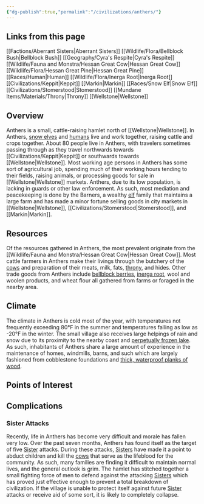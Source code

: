 ```yaml
---
{"dg-publish":true,"permalink":"/civilizations/anthers/"}
---
```


## Links from this page
[[Factions/Aberrant Sisters\|Aberrant Sisters]]
[[Wildlife/Flora/Bellblock Bush\|Bellblock Bush]]
[[Geography/Cyra's Respite\|Cyra's Respite]]
[[Wildlife/Fauna and Monstra/Hessan Great Cow\|Hessan Great Cow]]
[[Wildlife/Flora/Hessan Great Pine\|Hessan Great Pine]]
[[Races/Human\|Human]]
[[Wildlife/Flora/Inerga Root\|Inerga Root]]
[[Civilizations/Keppit\|Keppit]]
[[Markin\|Markin]]
[[Races/Snow Elf\|Snow Elf]]
[[Civilizations/Stomerstood\|Stomerstood]]
[[Mundane Items/Materials/Throny\|Throny]]
[[Wellstone\|Wellstone]]
## Overview
Anthers is a small, cattle-raising hamlet north of [[Wellstone\|Wellstone]]. In Anthers, [snow elves](Snow%20Elf.md) and [humans](Human.md) live and work together, raising cattle and crops together. About 80 people live in Anthers, with travelers sometimes passing through as they travel northwards towards [[Civilizations/Keppit\|Keppit]] or southwards towards [[Wellstone\|Wellstone]]. Most working age persons in Anthers has some sort of agricultural job, spending much of their working hours tending to their fields, raising animals, or processing goods for sale in [[Wellstone\|Wellstone]] markets. Anthers, due to its low population, is lacking in guards or other law enforcement. As such, most mediation and peacekeeping is done by the Barners, a wealthy [elf](Snow%20Elf.md) family that maintains a large farm and has made a minor fortune selling goods in city markets in [[Wellstone\|Wellstone]], [[Civilizations/Stomerstood\|Stomerstood]], and [[Markin\|Markin]]. 
## Resources
Of the resources gathered in Anthers, the most prevalent originate from the [[Wildlife/Fauna and Monstra/Hessan Great Cow\|Hessan Great Cow]]. Most cattle farmers in Anthers make their livings through the butchery of the [cows](Hessan%20Great%20Cow.md) and preparation of their meats, milk, fats, [throny](Throny.md), and hides. Other trade goods from Anthers include [bellblock berries](Bellblock%20Bush.md), [inerga root](Inerga%20Root.md), wool and woolen products, and wheat flour all gathered from farms or foraged in the nearby area. 
## Climate
The climate in Anthers is cold most of the year, with temperatures not frequently exceeding 80°F in the summer and temperatures falling as low as -20°F in the winter. The small village also receives large helpings of rain and snow due to its proximity to the nearby coast and [perpetually frozen lake](Cyra's%20Respite.md). As such, inhabitants of Anthers share a large amount of experience in the maintenance of homes, windmills, barns, and such which are largely fashioned from cobblestone foundations and [thick, waterproof planks of wood](Hessan%20Great%20Pine.md).
## Points of Interest

## Complications
### Sister Attacks
Recently, life in Anthers has become very difficult and morale has fallen very low. Over the past seven months, Anthers has found itself as the target of five [Sister](Aberrant%20Sisters.md) attacks. During these attacks,  [Sisters](Aberrant%20Sisters.md) have made it a point to abduct children and kill the [cows](Hessan%20Great%20Cow.md) that serve as the lifeblood for the community. As such, many families are finding it difficult to maintain normal lives, and the general outlook is grim. The hamlet has stitched together a small fighting force of men to defend against the attacking [Sisters](Aberrant%20Sisters.md) which has proved just effective enough to prevent a total breakdown of civilization. If the village is unable to protect itself against future [Sister](Aberrant%20Sisters.md) attacks or receive aid of some sort, it is likely to completely collapse.